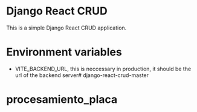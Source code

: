 # Django React CRUD

This is a simple Django React CRUD application.

# Environment variables

- VITE_BACKEND_URL, this is neccessary in production, it should be the url of the backend server# django-react-crud-master
# procesamiento_placa
